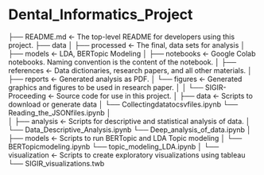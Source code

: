 # Dental_Informatics_Project
├── README.md          <- The top-level README for developers using this project.
├── data
│   ├── processed      <- The final, data sets for analysis
│
├── models             <- LDA, BERTopic Modeling
│
├── notebooks          <- Google Colab notebooks. Naming convention is the content of the notebook.
│
├── references         <- Data dictionaries, research papers, and all other materials.
│
├── reports            <- Generated analysis as PDF.
│   └── figures        <- Generated graphics and figures to be used in research paper.
│
│
└── SIGIR-Proceeding         <- Source code for use in this project.
    │
    ├── data           <- Scripts to download or generate data
    │   └── Collectingdatatocsvfiles.ipynb
        └── Reading_the_JSONfiles.ipynb
    │   
    │
    ├── analysis       <- Scripts for descriptive and statistical analysis of data. 
    │   └── Data_Descriptive_Analysis.ipynb
        └── Deep_analysis_of_data.ipynb
    │
    ├── models         <- Scripts to run BERTopic and LDA Topic modeling
    │   └── BERTopicmodeling.ipynb
        └── topic_modeling_LDA.ipynb
    │
    └── visualization  <- Scripts to create exploratory visualizations using tableau
        └── SIGIR_visualizations.twb
